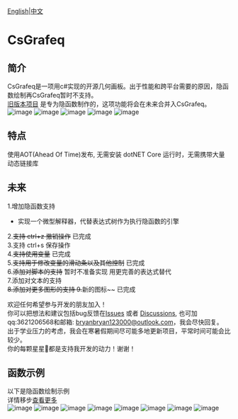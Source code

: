 ﻿[English](README.md)|[中文](README_ZH.md)

# CsGrafeq

## 简介

CsGrafeq是一项用c#实现的开源几何画板。出于性能和跨平台需要的原因，隐函数绘制再CsGrafeq暂时不支持。\
[旧版本项目](./OldVersion/README.md) 是专为隐函数制作的，这项功能将会在未来合并入CsGrafeq。\
![image](Example/1.jpg)
![image](Example/2.jpg)
![image](Example/3.jpg)
![image](Example/phone2.jpg)
![image](Example/phone1.jpg)

## 特点

使用AOT(Ahead Of Time)发布, 无需安装 dotNET Core 运行时，无需携带大量动态链接库

## 未来

1.增加隐函数支持

- 实现一个微型解释器，代替表达式树作为执行隐函数的引擎

2.~~支持 ctrl+z 撤销操作~~ 已完成\
3.支持 ctrl+s 保存操作\
4.~~支持使用变量~~ 已完成\
5.~~支持用于修改变量的滑动条以及其他控制~~ 已完成\
6.~~添加对脚本的支持~~ 暂时不准备实现 用更完善的表达式替代\
7.添加对文本的支持~~\
8.添加对更多图形的支持
9.~~新的图标~~ 已完成

欢迎任何希望参与开发的朋友加入！\
你可以把想法和建议包括bug反馈在[Issues](https://github.com/jyswjjgdwtdtj/CsGrafeq/issues)
或者 [Discussions](https://github.com/jyswjjgdwtdtj/CsGrafeq/discussions), 也可加qq:3621206568和邮箱:
bryanbryan123000@outlook.com，我会尽快回复。\
出于学业压力的考虑，我会在寒暑假期间尽可能多地更新项目，平常时间可能会比较少。\
你的每颗星星🌟都是支持我开发的动力！谢谢！

## 函数示例

以下是隐函数绘制示例\
详情移步[查看更多](OldVersion/Example.md) \
![image](OldVersion/ExampleImage/1-1.jpg)
![image](OldVersion/ExampleImage/1-2.jpg)
![image](OldVersion/ExampleImage/1-3.jpg)
![image](OldVersion/ExampleImage/1-4.jpg)
![image](OldVersion/ExampleImage/1-5.jpg)
![image](OldVersion/ExampleImage/1-6.jpg)
![image](OldVersion/ExampleImage/1-7.jpg)
![image](OldVersion/ExampleImage/1-8.jpg)
